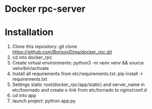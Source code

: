 # Docker rpc-server

# Installation

1. Clone this repository: git clone https://github.com/BorisovDima/docker_rpc.git
2. cd into docker_rpc
3. Create virtual environments: python3 -m venv venv && source venv/bin/activate
4. Install all requirements from etc/requirements.txt: pip install -r requirements.txt
5. Settings static root(docker_rpc/app/static) and server_name in etc/toornado and create s-link from etc/tornado to nginx/conf.d
6. cd into app
7. launch project: python app.py
